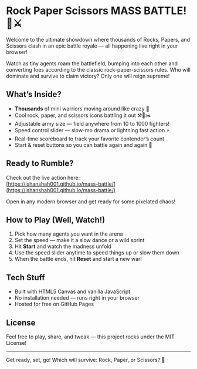 # Rock Paper Scissors MASS BATTLE! 🎲⚔️

Welcome to the ultimate showdown where thousands of Rocks, Papers, and Scissors clash in an epic battle royale — all happening live right in your browser!

Watch as tiny agents roam the battlefield, bumping into each other and converting foes according to the classic rock-paper-scissors rules. Who will dominate and survive to claim victory? Only one will reign supreme!

## What’s Inside?

- **Thousands** of mini warriors moving around like crazy 🕺
- Cool rock, paper, and scissors icons battling it out ⚒️📄✂️
- Adjustable army size — field anywhere from 10 to 1000 fighters!
- Speed control slider — slow-mo drama or lightning fast action ⚡
- Real-time scoreboard to track your favorite contender’s count
- Start & reset buttons so you can battle again and again 🔄

## Ready to Rumble?

Check out the live action here:  
[https://ishanshah001.github.io/mass-battle/](https://ishanshah001.github.io/mass-battle/)

Open in any modern browser and get ready for some pixelated chaos!

## How to Play (Well, Watch!)

1. Pick how many agents you want in the arena
2. Set the speed — make it a slow dance or a wild sprint
3. Hit **Start** and watch the madness unfold
4. Use the speed slider anytime to speed things up or slow them down
5. When the battle ends, hit **Reset** and start a new war!

## Tech Stuff

- Built with HTML5 Canvas and vanilla JavaScript
- No installation needed — runs right in your browser
- Hosted for free on GitHub Pages

## License

Feel free to play, share, and tweak — this project rocks under the MIT License!

---

Get ready, set, go! Which will survive: Rock, Paper, or Scissors? 🥳
